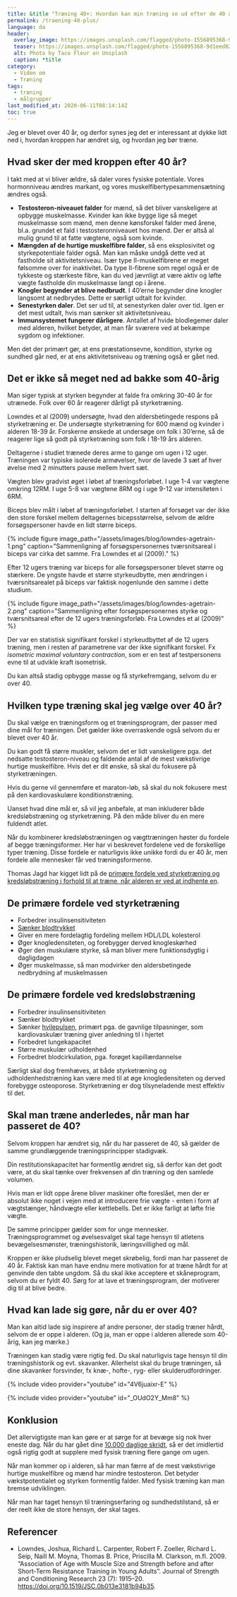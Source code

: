 ```yaml
---
title: &title "Træning 40+: Hvordan kan min træning se ud efter de 40 år"
permalink: /traening-40-plus/
language: da
header:
  overlay_image: https://images.unsplash.com/flagged/photo-1556895368-9d1eed826c58?ixlib=rb-1.2.1&ixid=eyJhcHBfaWQiOjEyMDd9&auto=format&fit=crop&height=630&w=1200&q=10
  teaser: https://images.unsplash.com/flagged/photo-1556895368-9d1eed826c58?ixlib=rb-1.2.1&ixid=eyJhcHBfaWQiOjEyMDd9&auto=format&fit=crop&height=300&w=400&q=10
  alt: Photo by Taco Fleur on Unsplash
  caption: *title
category:
  - Viden om
  - Træning
tags:
  - træning
  - målgrupper
last_modified_at: 2020-06-11T08:14:14Z
toc: true
---
```


Jeg er blevet over 40 år, og derfor synes jeg det er interessant at dykke lidt ned i, hvordan kroppen har ændret sig, og hvordan jeg bør træne. 

## Hvad sker der med kroppen efter 40 år?

I takt med at vi bliver ældre, så daler vores fysiske potentiale. Vores hormonniveau ændres markant, og vores muskelfibertypesammensætning ændres også.

- **Testosteron-niveauet falder** for mænd, så det bliver vanskeligere at opbygge muskelmasse. Kvinder kan ikke bygge lige så meget muskelmasse som mænd, men denne kønsforskel falder med årene, bl.a. grundet et fald i testosteronniveauet hos mænd. Der er altså al mulig grund til at fatte vægtene, også som kvinde.
- **Mængden af de hurtige muskelfibre falder**, så ens eksplosivitet og styrkepotentiale falder også. Man kan måske undgå dette ved at fastholde sit aktivitetsniveau. Især type II-muskelfibrene er meget følsomme over for inaktivitet. Da type II-fibrene som regel også er de tykkeste og stærkeste fibre, kan du ved jævnligt at være aktiv og løfte vægte fastholde din muskelmasse langt op i årene.
- **Knogler begynder at blive nedbrudt**. I 40’erne begynder dine knogler langsomt at nedbrydes. Dette er særligt udtalt for kvinder.
- **Senestyrken daler**. Det ser ud til, at senestyrken daler over tid. Igen er det mest udtalt, hvis man sænker sit aktivitetsniveau.
- **Immunsystemet fungerer dårligere**. Antallet af hvide blodlegemer daler med alderen, hvilket betyder, at man får sværere ved at bekæmpe sygdom og infektioner. 

Men det der primært gør, at ens præstationsevne, kondition, styrke og sundhed går ned, er at ens aktivitetsniveau og træning også er gået ned.

## Det er ikke så meget ned ad bakke som 40-årig

Man siger typisk at styrken begynder at falde fra omkring 30-40 år for utrænede. Folk over 60 år reagerer dårligt på styrketræning. 

Lowndes et al (2009) undersøgte, hvad den aldersbetingede respons på styrketræning er. De undersøgte styrketræning for 600 mænd og kvinder i alderen 18-39 år. Forskerne ønskede at undersøge om folk i 30’erne, så de reagerer lige så godt på styrketræning som folk i 18-19 års alderen. 

Deltagerne i studiet trænede deres arme to gange om ugen i 12 uger. Træningen var typiske isolerede armøvelser, hvor de lavede 3 sæt af hver øvelse med 2 minutters pause mellem hvert sæt.

Vægten blev gradvist øget i løbet af træningsforløbet. I uge 1-4 var vægtene omkring 12RM. I uge 5-8 var vægtene 8RM og i uge 9-12 var intensiteten i 6RM.

Biceps blev målt i løbet af træningsforløbet. I starten af forsøget var der ikke den store forskel mellem deltagernes bicepsstørrelse, selvom de ældre forsøgspersoner havde en lidt større biceps. 

{% include figure image_path="/assets/images/blog/lowndes-agetrain-1.png" caption="Sammenligning af forsøgspersonernes tværsnitsareal i biceps var cirka det samme. Fra Lowndes et al (2009)." %}

Efter 12 ugers træning var biceps for alle forsøgspersoner blevet større og stærkere. De yngste havde et større styrkeudbytte, men ændringen i tværsnitsarealet på biceps var faktisk nogenlunde den samme i dette studium.

{% include figure image_path="/assets/images/blog/lowndes-agetrain-2.png" caption="Sammenligning efter forsøgspersonernes styrke og tværsnitsareal efter de 12 ugers træningsforløb. Fra Lowndes et al (2009)" %}

Der var en statistisk signifikant forskel i styrkeudbyttet af de 12 ugers træning, men i resten af parametrene var der ikke signifikant forskel. Fx _isometric maximal voluntary contraction_, som er en test af testpersonens evne til at udvikle kraft isometrisk. 

Du kan altså stadig opbygge masse og få styrkefremgang, selvom du er over 40.  

## Hvilken type træning skal jeg vælge over 40 år?

Du skal vælge en træningsform og et træningsprogram, der passer med dine mål for træningen. Det gælder ikke overraskende også selvom du er blevet over 40 år. 

Du kan godt få større muskler, selvom det er lidt vanskeligere pga. det nedsatte testosteron-niveau og faldende antal af de mest vækstivrige hurtige muskelfibre. Hvis det er dit ønske, så skal du fokusere på styrketræningen.

Hvis du gerne vil gennemføre et maraton-løb, så skal du nok fokusere mest på den kardiovaskulære konditionstræning.

Uanset hvad dine mål er, så vil jeg anbefale, at man inkluderer både kredsløbstræning og styrketræning. På den måde bliver du en mere fuldendt atlet.

Når du kombinerer kredsløbstræningen og vægttræningen høster du fordele af begge træningsformer. Her har vi beskrevet fordelene ved de forskellige typer træning. Disse fordele er naturligvis ikke unikke fordi du er 40 år, men fordele alle mennesker får ved træningsformerne.

Thomas Jagd har kigget lidt på de [primære fordele ved styrketræning og kredsløbstræning i forhold til at træne, når alderen er ved at indhente en](https://www.bodylab.dk/shop/traening-efter-de-2056c1.html).

## De primære fordele ved styrketræning

- Forbedrer insulinsensitiviteten
- [Sænker blodtrykket](/blodtryk/)
- Giver en mere fordelagtig fordeling mellem HDL/LDL kolesterol
- Øger knogledensiteten, og forebygger derved knogleskørhed
- Øger den muskulære styrke, så man bliver mere funktionsdygtig i dagligdagen
- Øger muskelmasse, så man modvirker den aldersbetingede nedbrydning af muskelmassen

## De primære fordele ved kredsløbstræning

- Forbedrer insulinsensitiviteten
- Sænker blodtrykket
- Sænker [hvilepulsen](/hvilepuls/), primært pga. de gavnlige tilpasninger, som kardiovaskulær træning giver anledning til i hjertet
- Forbedret lungekapacitet
- Større muskulær udholdenhed
- Forbedret blodcirkulation, pga. forøget kapillærdannelse

Særligt skal dog fremhæves, at både styrketræning og udholdenhedstræning kan være med til at øge knogledensiteten og derved forebygge osteoporose. Styrketræning er dog tilsyneladende mest effektiv til det.

## Skal man træne anderledes, når man har passeret de 40?

Selvom kroppen har ændret sig, når du har passeret de 40, så gælder de samme grundlæggende træningsprincipper stadigvæk. 

Din restitutionskapacitet har formentlig ændret sig, så derfor kan det godt være, at du skal tænke over frekvensen af din træning og den samlede volumen. 

Hvis man er lidt oppe årene bliver maskiner ofte foreslået, men der er absolut ikke noget i vejen med at introducere frie vægte - enten i form af vægtstænger, håndvægte eller kettlebells. Det er ikke farligt at løfte frie vægte.

De samme principper gælder som for unge mennesker. Træningsprogrammet og øvelsesvalget skal tage hensyn til atletens bevægelsesmønster, træningshistorik, læringsvillighed og mål. 

Kroppen er ikke pludselig blevet meget skrøbelig, fordi man har passeret de 40 år. Faktisk kan man have endnu mere motivation for at træne hårdt for at genvinde den tabte ungdom. Så du skal ikke acceptere et skåneprogram, selvom du er fyldt 40. Sørg for at lave et træningsprogram, der motiverer dig til at blive bedre.

## Hvad kan lade sig gøre, når du er over 40?

Man kan altid lade sig inspirere af andre personer, der stadig træner hårdt, selvom de er oppe i alderen. (Og ja, man er oppe i alderen allerede som 40-årig, kan jeg mærke.)

Træningen kan stadig være rigtig fed. Du skal naturligvis tage hensyn til din træningshistorik og evt. skavanker. Allerhelst skal du bruge træningen, så dine skavanker forsvinder, fx knæ-, hofte-, ryg- eller skulderudfordringer.

{% include video provider="youtube" id="4V6juaixr-E" %}

{% include video provider="youtube" id="_OUdO2Y_Mm8" %}

## Konklusion

Det allervigtigste man kan gøre er at sørge for at bevæge sig nok hver eneste dag. Når du har gået dine [10.000 daglige skridt](/skridt-pr-km-10000/), så er det imidlertid også rigtig godt at supplere med fysisk træning flere gange om ugen. 

Når man kommer op i alderen, så har man færre af de mest vækstivrige hurtige muskelfibre og mænd har mindre testosteron. Det betyder vækstpotentialet og styrken formentlig falder. Med fysisk træning kan man bremse udviklingen. 

Når man har taget hensyn til træningserfaring og sundhedstilstand, så er der reelt ikke de store hensyn, der skal tages.

## Referencer

- Lowndes, Joshua, Richard L. Carpenter, Robert F. Zoeller, Richard L. Seip, Naill M. Moyna, Thomas B. Price, Priscilla M. Clarkson, m.fl. 2009. “Association of Age with Muscle Size and Strength before and after Short-Term Resistance Training in Young Adults”. Journal of Strength and Conditioning Research 23 (7): 1915–20. <https://doi.org/10.1519/JSC.0b013e3181b94b35>.
